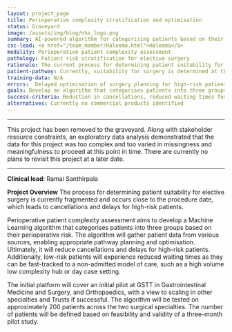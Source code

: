 ```yaml
---
layout: project_page
title: Perioperative complexity stratification and optimisation 
status: Graveyard
image: /assets/img/blog/nhs_logo.png
summary: AI-powered algorithm for categorising patients based on their perioperative risk, enabling appropriate pathway planning and optimisation in elective surgeries.
csc-lead: <a href="/team_member/Haleema.html">Haleema</a>
modality: Perioperative patient complexity assessment
pathology: Patient risk stratification for elective surgery
rationale: The current process for determining patient suitability for elective surgery is fragmented and occurs close to the procedure date, leading to cancellations and delays for high-risk patients.
patient-pathway: Currently, suitability for surgery is determined at the pre-assessment stage, which occurs 1-2 days before the scheduled procedure. This process is not optimised and lacks information from various sources.
training-data: N/A
errors:  Delayed optimisation of surgery planning for high-risk patients can lead to increased morbidity, mortality, and negative patient outcomes. Inappropriate stratification can also lead to increased waiting times for both low and high-risk patients, and inefficient allocation of clinical resources.
goals: Develop an algorithm that categorises patients into three groups based on their perioperative risk, enabling appropriate pathway planning and optimisation.
success-criteria: Reduction in cancellations, reduced waiting times for low-risk patients, and optimised management for high-risk patients.
alternatives: Currently no commercial products identified 
---
```


---

This project has been removed to the graveyard. Along with stakeholder resource constraints, an exploratory data analysis demonstrated that 
the data for this project was too complex and too varied in missingness and meaningfulness to proceed at this point in time. There are currently no plans to revisit this project at a later date.

---


<b>Clinical lead</b>: Ramai Santhirpala<br>

<b>Project Overview</b>
The process for determining patient suitability for elective surgery is currently fragmented and occurs close to the procedure date, which leads to cancellations and delays for high-risk patients. 

Perioperative patient complexity assessment aims to develop a Machine Learning algorithm that categorises patients into three groups based on their perioperative risk. The algorithm will gather patient data from various sources, enabling appropriate pathway planning and optimisation. Ultimately, it will reduce cancellations and delays for high-risk patients. Additionally, low-risk patients will experience reduced waiting times as they can be fast-tracked to a non-admitted model of care, such as a high volume low complexity hub or day case setting.

The initial platform will cover an initial pilot at GSTT in Gastrointestinal Medicine and Surgery, and Orthopaedics, with a view to scaling in other specialties and Trusts if successful. The algorithm will be tested on approximately 200 patients across the two surgical specialties. The number of patients will be defined based on feasibility and validity of a three-month pilot study. 

